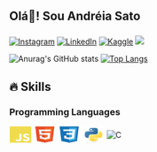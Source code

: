 <h2 align="left">Olá👋! Sou Andréia Sato</h2>

###

<!-- Links -->
[![Instagram](https://img.shields.io/badge/Instagram-E4405F?style=for-the-badge&logo=instagram&logoColor=white)](https://www.instagram.com/andreia.satolima/)
[![LinkedIn](https://img.shields.io/badge/LinkedIn-0077B5?style=for-the-badge&logo=linkedin&logoColor=white)](https://www.linkedin.com/in/andreia-sato-lima-2797bb229/)
[![Kaggle](https://img.shields.io/badge/Kaggle-20BEFF?style=for-the-badge&logo=Kaggle&logoColor=white)](https://www.kaggle.com/andreiasato)
<a href="mailto:satokhouri@gmail.com" target="_blank"><img src="https://img.shields.io/badge/Gmail-D14836?style=for-the-badge&logo=gmail&logoColor=white" target="_blank"></a>



<!-- GithubStats -->
![Anurag's GitHub stats](https://github-readme-stats.vercel.app/api?username=AndreiaSato&show_icons=true&theme=transparent&count_private=true)
[![Top Langs](https://github-readme-stats.vercel.app/api/top-langs/?username=AndreiaSato&theme=transparent&count_private=true)](https://github.com/AndreiaSato/github-readme-stats)



## 🔥 Skills
<!-- Skills: Programming Languages -->
  <div style="flex-basis: 48%;">
    <h3>Programming Languages</h3>
    <img align="center" alt="Js" height="30" width="40" src="https://raw.githubusercontent.com/devicons/devicon/master/icons/javascript/javascript-plain.svg">
    <img align="center" alt="HTML" height="30" width="40" src="https://raw.githubusercontent.com/devicons/devicon/master/icons/html5/html5-original.svg">
    <img align="center" alt="CSS" height="30" width="40" src="https://raw.githubusercontent.com/devicons/devicon/master/icons/css3/css3-original.svg">
    <img align="center" alt="Python" height="30" width="40" src="https://raw.githubusercontent.com/devicons/devicon/master/icons/python/python-original.svg">
    <img align="center" alt="C" height="30" width="40" src="https://cdn.jsdelivr.net/gh/devicons/devicon/icons/c/c-original.svg">
  </div>
  


